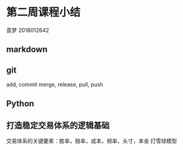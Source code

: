 # 第二周课程小结

袁梦 2018012642

## markdown

## git
add, commit
merge, release, pull, push

## Python

## 打造稳定交易体系的逻辑基础
交易体系的关键要素：胜率，赔率，成本，频率，头寸，本金 
打雪球模型

